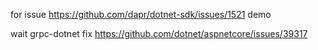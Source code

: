 for issue https://github.com/dapr/dotnet-sdk/issues/1521 demo

wait grpc-dotnet fix https://github.com/dotnet/aspnetcore/issues/39317
